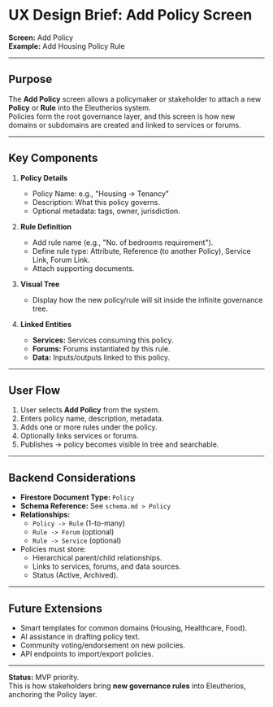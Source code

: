 # UX Design Brief: Add Policy Screen

**Screen:** Add Policy  
**Example:** Add Housing Policy Rule  

---

## Purpose
The **Add Policy** screen allows a policymaker or stakeholder to attach a new **Policy** or **Rule** into the Eleutherios system.  
Policies form the root governance layer, and this screen is how new domains or subdomains are created and linked to services or forums.

---

## Key Components

1. **Policy Details**
   - Policy Name: e.g., "Housing → Tenancy"
   - Description: What this policy governs.
   - Optional metadata: tags, owner, jurisdiction.

2. **Rule Definition**
   - Add rule name (e.g., "No. of bedrooms requirement").
   - Define rule type: Attribute, Reference (to another Policy), Service Link, Forum Link.
   - Attach supporting documents.

3. **Visual Tree**
   - Display how the new policy/rule will sit inside the infinite governance tree.

4. **Linked Entities**
   - **Services:** Services consuming this policy.  
   - **Forums:** Forums instantiated by this rule.  
   - **Data:** Inputs/outputs linked to this policy.

---

## User Flow
1. User selects **Add Policy** from the system.  
2. Enters policy name, description, metadata.  
3. Adds one or more rules under the policy.  
4. Optionally links services or forums.  
5. Publishes → policy becomes visible in tree and searchable.

---

## Backend Considerations
- **Firestore Document Type:** `Policy`
- **Schema Reference:** See `schema.md > Policy`
- **Relationships:**
  - `Policy -> Rule` (1-to-many)
  - `Rule -> Forum` (optional)
  - `Rule -> Service` (optional)
- Policies must store:
  - Hierarchical parent/child relationships.
  - Links to services, forums, and data sources.
  - Status (Active, Archived).

---

## Future Extensions
- Smart templates for common domains (Housing, Healthcare, Food).  
- AI assistance in drafting policy text.  
- Community voting/endorsement on new policies.  
- API endpoints to import/export policies.

---

**Status:** MVP priority.  
This is how stakeholders bring **new governance rules** into Eleutherios, anchoring the Policy layer.
